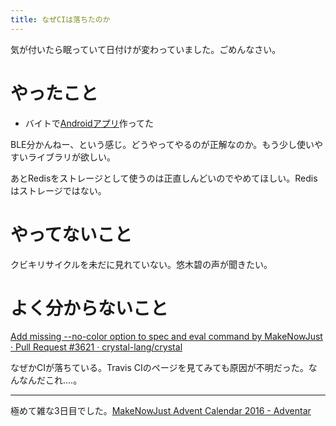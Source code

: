 ```yaml
---
title: なぜCIは落ちたのか
---
```


<script async src="//cdn.embedly.com/widgets/platform.js"></script>

気が付いたら眠っていて日付けが変わっていました。ごめんなさい。

# やったこと

  - バイトで[Androidアプリ](https://github.com/nyampass/SimpleLED-Android)作ってた

BLE分かんねー、という感じ。どうやってやるのが正解なのか。もう少し使いやすいライブラリが欲しい。

あとRedisをストレージとして使うのは正直しんどいのでやめてほしい。Redisはストレージではない。

# やってないこと

クビキリサイクルを未だに見れていない。悠木碧の声が聞きたい。

# よく分からないこと

<a class="embedly-card" data-card-width="100%" data-card-controls="0" href="https://github.com/crystal-lang/crystal/pull/3621">Add missing --no-color option to spec and eval command by MakeNowJust · Pull Request #3621 · crystal-lang/crystal</a>

なぜかCIが落ちている。Travis CIのページを見てみても原因が不明だった。なんなんだこれ‥‥。

- - -

極めて雑な3日目でした。[MakeNowJust Advent Calendar 2016 - Adventar](http://www.adventar.org/calendars/1906 "MakeNowJust Advent Calendar 2016 - Adventar")
